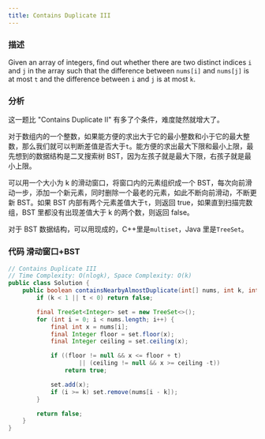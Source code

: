 ```yaml
---
title: Contains Duplicate III
---
```


### 描述

Given an array of integers, find out whether there are two distinct indices `i` and `j` in the array such that the difference between `nums[i]` and `nums[j]` is at most `t` and the difference between `i` and `j` is at most `k`.

### 分析

这一题比 "Contains Duplicate II" 有多了个条件，难度陡然就增大了。

对于数组内的一个整数，如果能方便的求出大于它的最小整数和小于它的最大整数，那么我们就可以判断差值是否大于`t`。能方便的求出最大下限和最小上限，最先想到的数据结构是二叉搜索树 BST，因为左孩子就是最大下限，右孩子就是最小上限。

可以用一个大小为 k 的滑动窗口，将窗口内的元素组织成一个 BST，每次向前滑动一步，添加一个新元素，同时删除一个最老的元素，如此不断向前滑动，不断更新 BST。如果 BST 内部有两个元素差值大于`t`，则返回 true，如果直到扫描完数组，BST 里都没有出现差值大于 k 的两个数，则返回 false。

对于 BST 数据结构，可以用现成的，C++里是`multiset`，Java 里是`TreeSet`。

### 代码 滑动窗口+BST

```java
// Contains Duplicate III
// Time Complexity: O(nlogk), Space Complexity: O(k)
public class Solution {
    public boolean containsNearbyAlmostDuplicate(int[] nums, int k, int t) {
        if (k < 1 || t < 0) return false;

        final TreeSet<Integer> set = new TreeSet<>();
        for (int i = 0; i < nums.length; i++) {
            final int x = nums[i];
            final Integer floor = set.floor(x);
            final Integer ceiling = set.ceiling(x);

            if ((floor != null && x <= floor + t)
                    || (ceiling != null && x >= ceiling -t))
                return true;

            set.add(x);
            if (i >= k) set.remove(nums[i - k]);
        }

        return false;
    }
}
```
